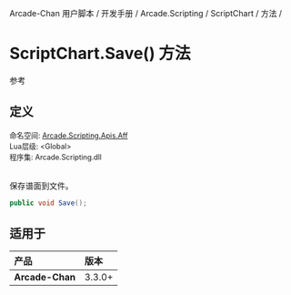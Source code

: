 Arcade-Chan 用户脚本 / 开发手册 / Arcade.Scripting / ScriptChart / 方法 /
# ScriptChart.Save() 方法
参考

## 定义
<div style="font-size: 90%;">
命名空间: <a href="README.md">Arcade.Scripting.Apis.Aff</a><br />
Lua层级: &lt;Global&gt;<br />
程序集: Arcade.Scripting.dll
</div><br />

保存谱面到文件。

```csharp
public void Save();
```

## 适用于
| 产品 | 版本 |
|:----|:----|
| **Arcade-Chan** | 3.3.0+ |